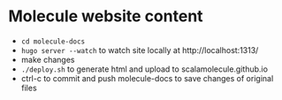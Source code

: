 # Molecule website content

- `cd molecule-docs`
- `hugo server --watch` to watch site locally at http://localhost:1313/
- make changes
- `./deploy.sh` to generate html and upload to scalamolecule.github.io
- ctrl-c to commit and push molecule-docs to save changes of original files